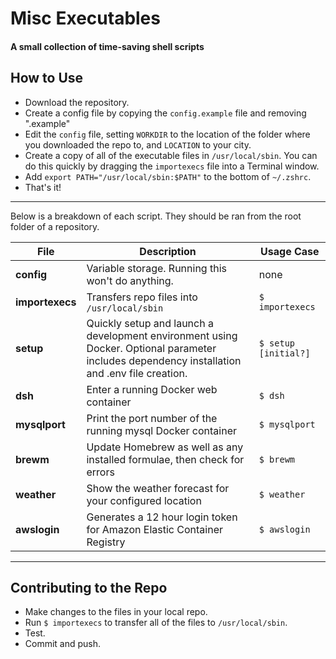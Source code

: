 # Misc Executables
#### A small collection of time-saving shell scripts

## How to Use
- Download the repository.
- Create a config file by copying the `config.example` file and removing ".example"
- Edit the `config` file, setting `WORKDIR` to the location of the folder where you downloaded the repo to, and `LOCATION` to your city.
- Create a copy of all of the executable files in `/usr/local/sbin`. You can do this quickly by dragging the `importexecs` file into a Terminal window.
- Add `export PATH="/usr/local/sbin:$PATH"` to the bottom of `~/.zshrc`.
- That's it!

---

Below is a breakdown of each script. They should be ran from the root folder of a repository.

| File | Description | Usage Case |
| --- | --- | --- |
| __config__ | Variable storage. Running this won't do anything. | none |
| __importexecs__ | Transfers repo files into `/usr/local/sbin` | `$ importexecs` |
| __setup__ | Quickly setup and launch a development environment using Docker. Optional parameter includes dependency installation and .env file creation. | `$ setup [initial?]` |
| __dsh__ | Enter a running Docker web container | `$ dsh` |
| __mysqlport__ | Print the port number of the running mysql Docker container | `$ mysqlport` |
| __brewm__ | Update Homebrew as well as any installed formulae, then check for errors | `$ brewm` |
| __weather__ | Show the weather forecast for your configured location | `$ weather` |
| __awslogin__ | Generates a 12 hour login token for Amazon Elastic Container Registry | `$ awslogin` |

---

## Contributing to the Repo
- Make changes to the files in your local repo.
- Run `$ importexecs` to transfer all of the files to `/usr/local/sbin`.
- Test.
- Commit and push.
